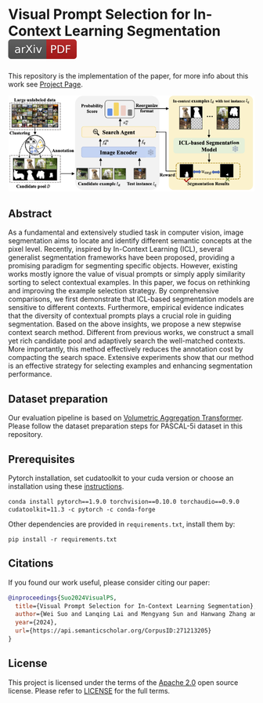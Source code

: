 # Visual Prompt Selection for In-Context Learning Segmentation [![Paper](assets/arxiv.svg)](https://arxiv.org/pdf/2407.10233.pdf) 
This repository is the implementation of the paper, for more info about this work see [Project Page](https://arxiv.org/pdf/2407.10233.pdf). 

<div align="center">
  <img src="assets/model.png">
</div>

## Abstract
As a fundamental and extensively studied task in computer vision, image segmentation aims to locate and identify different semantic concepts at the pixel level. Recently, inspired by In-Context Learning (ICL), several generalist segmentation frameworks have been proposed, providing a promising paradigm for segmenting specific objects. However, existing works mostly ignore the value of visual prompts or simply apply similarity sorting to select contextual examples. In this paper, we focus on rethinking and improving the example selection strategy. By comprehensive comparisons, we first demonstrate that ICL-based segmentation models are sensitive to different contexts. Furthermore, empirical evidence indicates that the diversity of contextual prompts plays a crucial role in guiding segmentation. Based on the above insights, we propose a new stepwise context search method. Different from previous works, we construct a small yet rich candidate pool and adaptively search the well-matched contexts. More importantly, this method effectively reduces the annotation cost by compacting the search space. Extensive experiments show that our method is an effective strategy for selecting examples and enhancing segmentation performance.

## Dataset preparation

Our evaluation pipeline is based on [Volumetric Aggregation Transformer](https://github.com/Seokju-Cho/Volumetric-Aggregation-Transformer). Please follow the dataset preparation steps for PASCAL-5i dataset in this repository. 

## Prerequisites
Pytorch installation, set cudatoolkit to your cuda version or choose an installation using these [instructions](https://pytorch.org/get-started/previous-versions/#v18).
```
conda install pytorch==1.9.0 torchvision==0.10.0 torchaudio==0.9.0 cudatoolkit=11.3 -c pytorch -c conda-forge
```
Other dependencies are provided in `requirements.txt`, install them by:
```
pip install -r requirements.txt
```

## Citations

If you found our work useful, please consider citing our paper:

```bibtex
@inproceedings{Suo2024VisualPS,
  title={Visual Prompt Selection for In-Context Learning Segmentation},
  author={Wei Suo and Lanqing Lai and Mengyang Sun and Hanwang Zhang and Peng Wang and Yanning Zhang},
  year={2024},
  url={https://api.semanticscholar.org/CorpusID:271213205}
}
```

## License

This project is licensed under the terms of the [Apache 2.0](LICENSE) open source license. Please refer to [LICENSE](LICENSE) for the full terms.
